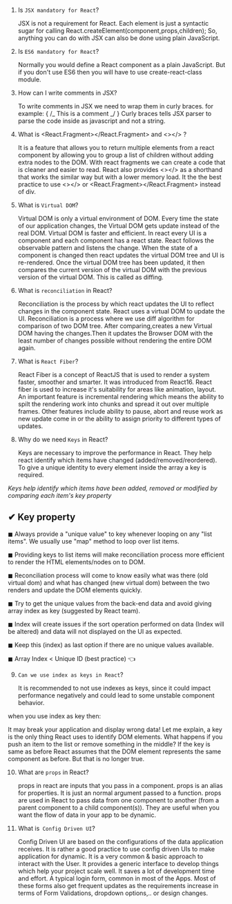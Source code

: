 1. Is `JSX mandatory for React`?

   JSX is not a requirement for React. Each element is just a syntactic sugar for calling
   React.createElement(component,props,children);
   So, anything you can do with JSX can also be done using plain JavaScript.

2. Is `ES6 mandatory for React`?

   Normally you would define a React component as a plain JavaScript.
   But if you don't use ES6 then you will have to use create-react-class module.

3. How can I write comments in JSX?

   To write comments in JSX we need to wrap them in curly braces.
   for example: { /_ This is a comment _/ }
   Curly braces tells JSX parser to parse the code inside as javascript and not a string.

4. What is <React.Fragment></React.Fragment> and <></> ?

   It is a feature that allows you to return multiple elements from a react component by allowing you to group a list of children without adding extra nodes to the DOM.
   With react fragments we can create a code that is cleaner and easier to read.
   React also provides <></> as a shorthand that works the similar way but with a lower memory load.
   It the the best practice to use <></> or <React.Fragment></React.Fragment> instead of div.

5. What is `Virtual DOM`?

   Virtual DOM is only a virtual environment of DOM.
   Every time the state of our application changes, the Virtual DOM gets update instead of the real DOM. Virtual DOM is faster and efficient.
   In react every UI is a component and each component has a react state. React follows the observable pattern and listens the change.
   When the state of a component is changed then react updates the virtual DOM tree and UI is re-rendered.
   Once the virtual DOM tree has been updated, it then compares the current version of the virtual DOM with the previous version of the virtual DOM. This is called as diffing.

6. What is `reconciliation` in React?

   Reconciliation is the process by which react updates the UI to reflect changes in the component state. React uses a virtual DOM to update the UI.
   Reconciliation is a process where we use diff algorithm for comparison of two DOM tree. After comparing,creates a new Virtual DOM having the changes.Then it updates the Browser DOM with the least number of changes possible without rendering the entire DOM again.

7. What is `React Fiber`?

   React Fiber is a concept of ReactJS that is used to render a system faster, smoother and smarter.
   It was introduced from React16.
   React fiber is used to increase it's suitability for areas like animation, layout. An important feature is incremental rendering which means the ability to spilt the rendering work into chunks and spread it out over multiple frames.
   Other features include ability to pause, abort and reuse work as new update come in or the ability to assign priority to different types of updates.

8. Why do we need `Keys` in React?

   Keys are necessary to improve the performance in React. They help react identify which items have changed (added/removed/reordered). To give a unique identity to every element inside the array a key is required.

_Keys help identify which items have been added, removed or modified by comparing each item's key property_

## ✔ Key property

◼ Always provide a "unique value" to key whenever looping on any "list items". We usually use "map" method to loop over list items.

◼ Providing keys to list items will make reconciliation process more efficient to render the HTML elements/nodes on to DOM.

◼ Reconciliation process will come to know easily what was there (old virtual dom) and what has changed (new virtual dom) between the two renders and update the DOM elements quickly.

◼ Try to get the unique values from the back-end data and avoid giving array index as key (suggested by React team).

◼ Index will create issues if the sort operation performed on data (Index will be altered) and data will not displayed on the UI as expected.

◼ Keep this (index) as last option if there are no unique values available.

◼ Array Index < Unique ID (best practice) 👈


9. `Can we use index as keys in React`?

   It is recommended to not use indexes as keys, since it could impact performance negatively and could lead to some unstable component behavior.

when you use index as key then:

It may break your application and display wrong data!
Let me explain, a key is the only thing React uses to identify DOM elements. What happens if you push an item to the list or remove something in the middle? If the key is same as before React assumes that the DOM element represents the same component as before. But that is no longer true.

10. What are `props` in React?

    props in react are inputs that you pass in a component.
    props is an alias for properties. It is just an normal argument passed to a function.
    props are used in React to pass data from one component to another (from a parent component to a child component(s)). They are useful when you want the flow of data in your app to be dynamic.

11. What is` Config Driven UI`?

    Config Driven UI are based on the configurations of the data application receives. It is rather a good practice to use config driven UIs to make application for dynamic.
    It is a very common & basic approach to interact with the User. It provides a generic interface to develop things which help your project scale well. It saves a lot of development time and effort.
    A typical login form, common in most of the Apps. Most of these forms also get frequent updates as the requirements increase in terms of Form Validations, dropdown options,.. or design changes.
